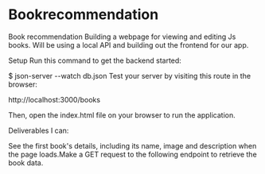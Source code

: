 # Bookrecommendation
Book recommendation
Building a webpage for viewing and editing Js books. Will be using a local API and building out the frontend for our app.


Setup
Run this command to get the backend started:

$ json-server --watch db.json
Test your server by visiting this route in the browser:

http://localhost:3000/books

Then, open the index.html file on your browser to run the application.


Deliverables
 I can:

See the first book's details, including its name, image and description when the page loads.Make a GET request to the following endpoint to retrieve the book data.
